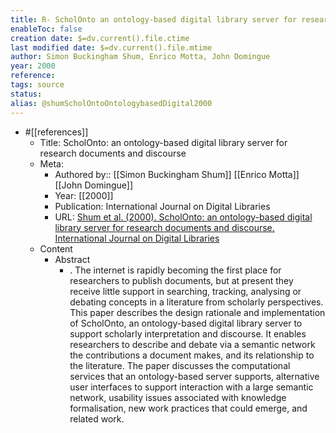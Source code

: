 ```yaml
---
title: R- ScholOnto an ontology-based digital library server for research documents and discourse
enableToc: false
creation date: $=dv.current().file.ctime
last modified date: $=dv.current().file.mtime
author: Simon Buckingham Shum, Enrico Motta, John Domingue
year: 2000
reference: 
tags: source
status: 
alias: @shumScholOntoOntologybasedDigital2000
---
```


- #[[references]]
    - Title: ScholOnto: an ontology-based digital library server for research documents and discourse
    - Meta:
        - Authored by:: [[Simon Buckingham Shum]] [[Enrico Motta]] [[John Domingue]] 
        - Year: [[2000]]
        - Publication: International Journal on Digital Libraries
        - URL: [Shum et al. (2000). ScholOnto: an ontology-based digital library server for research documents and discourse. International Journal on Digital Libraries](https://link.springer.com/article/10.1007/s007990000034)
    - Content
        - Abstract
            - . The internet is rapidly becoming the first place for researchers to publish documents, but at present they receive little support in searching, tracking, analysing or debating concepts in a literature from scholarly perspectives. This paper describes the design rationale and implementation of ScholOnto, an ontology-based digital library server to support scholarly interpretation and discourse. It enables researchers to describe and debate via a semantic network the contributions a document makes, and its relationship to the literature. The paper discusses the computational services that an ontology-based server supports, alternative user interfaces to support interaction with a large semantic network, usability issues associated with knowledge formalisation, new work practices that could emerge, and related work.



